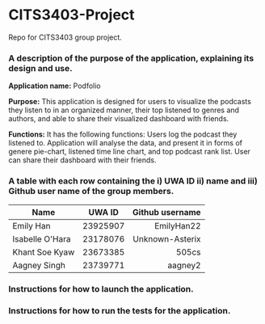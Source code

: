 # CITS3403-Project
Repo for CITS3403 group project. 

### A description of the purpose of the application, explaining its design and use.
**Application name:**
Podfolio

**Purpose:**
This application is designed for users to visualize the podcasts they listen to in an organized manner, their top listened to genres and authors, and able to share their visualized dashboard with friends.

**Functions:** 
It has the following functions:
Users log the podcast they listened to. 
Application will analyse the data, and present it in forms of genere pie-chart, listened time line chart, and top podcast rank list. 
User can share their dashboard with their friends.

### A table with each row containing the i) UWA ID ii) name and iii) Github user name of the group members.

| Name            | UWA ID   | Github username |
| --------------- |:--------:| ---------------:|
| Emily Han       | 23925907 | EmilyHan22      |
| Isabelle O'Hara | 23178076 | Unknown-Asterix |
| Khant Soe Kyaw  | 23673385 | 505cs           |
| Aagney Singh    | 23739771 | aagney2         |

### Instructions for how to launch the application.

### Instructions for how to run the tests for the application.
